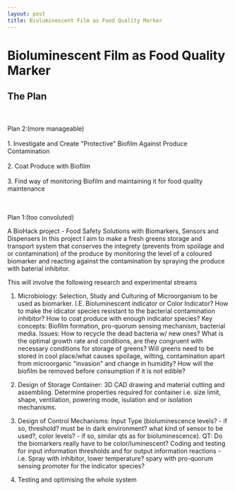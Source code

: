 ```yaml
---
layout: post
title: Bioluminescent Film as Food Quality Marker
---
```


# Bioluminescent Film as Food Quality Marker 

## The Plan

<br><bold>
<br>Plan 2:(more manageable)<br>
<br>1. Investigate and Create "Protective" Biofilm Against Produce Contamination<br>
<br>2. Coat Produce with Biofilm<br>
<br>3. Find way of monitoring Biofilm and maintaining it for food quality maintenance<br>
<bold><br>

<br>Plan 1:(too convoluted)<br>

A BioHack project - Food Safety Solutions with Biomarkers, Sensors and Dispensers In this project I aim to make a fresh greens storage and transport system that conserves the integrety (prevents from spoilage and or contamination) of the produce by monitoring the level of a coloured biomarker and reacting against the contamination by spraying the produce with baterial inhibitor.


This will involve the following research and experimental streams 

1. Microbiology: Selection, Study and Culturing of Microorganism to be used as biomarker. I.E. Bioluminescent indicator or Color Indicator? How to make the idicator species resistant to the bacterial contamination inhibitor? How to coat produce with enough indicator species? Key concepts: Biofilm formation, pro-quorum sensing mechanism, bacterial media. Issues: How to recycle the dead bacteria w/ new ones? What is the optimal growth rate and conditions, are they congruent with necessary conditions for storage of greens? Will greens need to be stored in cool place/what causes spoilage, wilting, contamination apart from microorganic "invasion" and change in humidity? How will the biofilm be removed before consumption if it is not edible? 

2. Design of Storage Container: 3D CAD drawing and material cutting and assembling. Determine properties required for container i.e. size limit, shape, ventilation, powering mode, isulation and or isolation mechanisms.

3. Design of Control Mechanisms: Input Type (bioluminescence levels? - if so, threshold? must be in dark environment? what kind of sensor to be used?, color levels? - if so, similar qts as for bioluminescence). QT: Do the biomarkers really have to be color/luminescent? Coding and testing for input information thresholds and for output information reactions - i.e. Spray with inhibitor, lower temperature? spary with pro-quorum sensing promoter for the indicator species? 

4. Testing and optimising the whole system



